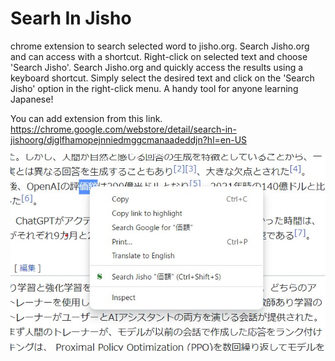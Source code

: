 # Searh In Jisho
chrome extension to search selected word to jisho.org. 
Search Jisho.org and can access with a shortcut.
Right-click on selected text and choose 'Search Jisho'.
Search Jisho.org and quickly access the results using a keyboard shortcut. 
Simply select the desired text and click on the 'Search Jisho' option in the right-click menu. A handy tool for anyone learning Japanese!

You can add extension from this link.
https://chrome.google.com/webstore/detail/search-in-jishoorg/djglfhamopejnniedmggcmanaadeddjn?hl=en-US

![image](https://github.com/WunnaThaw/SearhInJisho/blob/develop/searchJisho/searchinjisho.jpg)

